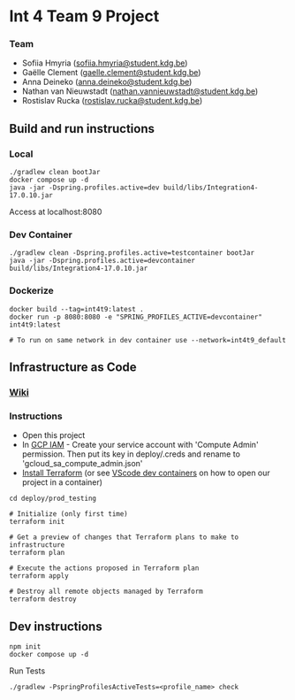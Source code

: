 # Int 4 Team 9 Project

### Team
- Sofiia Hmyria 
(sofiia.hmyria@student.kdg.be)
- Gaëlle Clement
(gaelle.clement@student.kdg.be)
- Anna Deineko
(anna.deineko@student.kdg.be)
- Nathan van Nieuwstadt
(nathan.vannieuwstadt@student.kdg.be)
- Rostislav Rucka
(rostislav.rucka@student.kdg.be)

## Build and run instructions

### Local
```
./gradlew clean bootJar
docker compose up -d
java -jar -Dspring.profiles.active=dev build/libs/Integration4-17.0.10.jar
```
Access at localhost:8080

### Dev Container
```
./gradlew clean -Dspring.profiles.active=testcontainer bootJar
java -jar -Dspring.profiles.active=devcontainer build/libs/Integration4-17.0.10.jar
```

### Dockerize
```
docker build --tag=int4t9:latest .
docker run -p 8080:8080 -e "SPRING_PROFILES_ACTIVE=devcontainer" int4t9:latest

# To run on same network in dev container use --network=int4t9_default
```

## Infrastructure as Code

### [Wiki](https://gitlab.com/kdg-ti/integration-4/2023-2024/team-9/int4t9/-/wikis/home/Infrastructure-as-Code-(Iac)-Terraform-to-Google-Cloud)

### Instructions
- Open this project
- In [GCP IAM](https://console.cloud.google.com/iam-admin/serviceaccounts) - Create your service account with 'Compute Admin' permission. Then put its key in deploy/.creds and rename to 'gcloud_sa_compute_admin.json'
- [Install Terraform](https://developer.hashicorp.com/terraform/install) (or see [VScode dev containers](https://code.visualstudio.com/docs/devcontainers/containers#_quick-start-open-an-existing-folder-in-a-container) on how to open our project in a container)
```
cd deploy/prod_testing

# Initialize (only first time)
terraform init

# Get a preview of changes that Terraform plans to make to infrastructure
terraform plan

# Execute the actions proposed in Terraform plan
terraform apply

# Destroy all remote objects managed by Terraform
terraform destroy
```

## Dev instructions

```
npm init
docker compose up -d
```

Run Tests
```
./gradlew -PspringProfilesActiveTests=<profile_name> check
```
